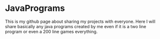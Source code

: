 # JavaPrograms

This is my github page about sharing my projects with everyone. Here I will share basically any java programs created by me even if it is a two line program or even a 200 line games everything.
